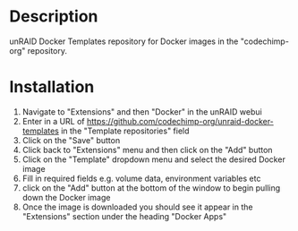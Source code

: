 Description
===========
unRAID Docker Templates repository for Docker images in the "codechimp-org" repository.

Installation
============
1. Navigate to "Extensions" and then "Docker" in the unRAID webui
2. Enter in a URL of https://github.com/codechimp-org/unraid-docker-templates in the "Template repositories" field
3. Click on the "Save" button
4. Click back to "Extensions" menu and then click on the "Add" button
5. Click on the "Template" dropdown menu and select the desired Docker image
6. Fill in required fields e.g. volume data, environment variables etc
7. click on the "Add" button at the bottom of the window to begin pulling down the Docker image
8. Once the image is downloaded you should see it appear in the "Extensions" section under the heading "Docker Apps"
